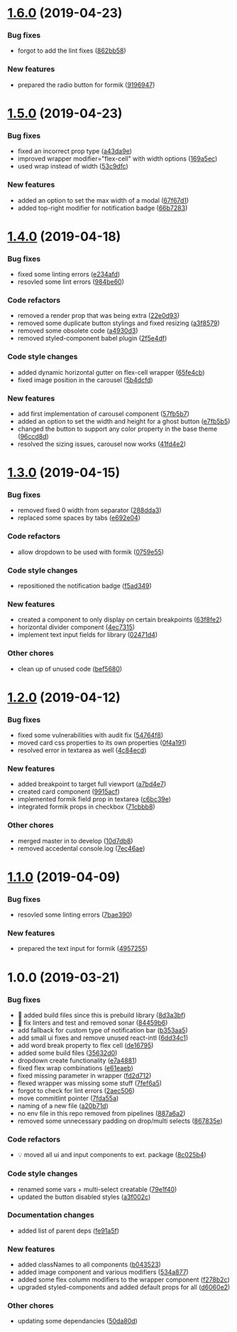 # [1.6.0](https://gitlab.com/peakfijn/component-library/compare/1.5.0...1.6.0) (2019-04-23)


### Bug fixes

* forgot to add the lint fixes ([862bb58](https://gitlab.com/peakfijn/component-library/commit/862bb58))


### New features

* prepared the radio button for formik ([9196947](https://gitlab.com/peakfijn/component-library/commit/9196947))

# [1.5.0](https://gitlab.com/peakfijn/component-library/compare/1.4.0...1.5.0) (2019-04-23)


### Bug fixes

* fixed an incorrect prop type ([a43da9e](https://gitlab.com/peakfijn/component-library/commit/a43da9e))
* improved wrapper modifier="flex-cell" with width options ([169a5ec](https://gitlab.com/peakfijn/component-library/commit/169a5ec))
* used wrap instead of width ([53c9dfc](https://gitlab.com/peakfijn/component-library/commit/53c9dfc))


### New features

* added an option to set the max width of a modal ([67f67d1](https://gitlab.com/peakfijn/component-library/commit/67f67d1))
* added top-right modifier for notification badge ([66b7283](https://gitlab.com/peakfijn/component-library/commit/66b7283))

# [1.4.0](https://gitlab.com/peakfijn/component-library/compare/1.3.0...1.4.0) (2019-04-18)


### Bug fixes

* fixed some linting errors ([e234afd](https://gitlab.com/peakfijn/component-library/commit/e234afd))
* resovled some lint errors ([984be60](https://gitlab.com/peakfijn/component-library/commit/984be60))


### Code refactors

* removed a render prop that was being extra ([22e0d93](https://gitlab.com/peakfijn/component-library/commit/22e0d93))
* removed some duplicate button stylings and fixed resizing ([a3f8579](https://gitlab.com/peakfijn/component-library/commit/a3f8579))
* removed some obsolete code ([a4930d3](https://gitlab.com/peakfijn/component-library/commit/a4930d3))
* removed styled-component babel plugin ([2f5e4df](https://gitlab.com/peakfijn/component-library/commit/2f5e4df))


### Code style changes

* added dynamic horizontal gutter on flex-cell wrapper ([65fe4cb](https://gitlab.com/peakfijn/component-library/commit/65fe4cb))
* fixed image position in the carousel ([5b4dcfd](https://gitlab.com/peakfijn/component-library/commit/5b4dcfd))


### New features

* add first implementation of carousel component ([57fb5b7](https://gitlab.com/peakfijn/component-library/commit/57fb5b7))
* added an option to set the width and height for a ghost button ([e7fb5b5](https://gitlab.com/peakfijn/component-library/commit/e7fb5b5))
* changed the button to support any color property in the base theme ([96ccd8d](https://gitlab.com/peakfijn/component-library/commit/96ccd8d))
* resolved the sizing issues, carousel now works ([41fd4e2](https://gitlab.com/peakfijn/component-library/commit/41fd4e2))

# [1.3.0](https://gitlab.com/peakfijn/component-library/compare/1.2.0...1.3.0) (2019-04-15)


### Bug fixes

* removed fixed 0 width from separator ([288dda3](https://gitlab.com/peakfijn/component-library/commit/288dda3))
* replaced some spaces by tabs ([e692e04](https://gitlab.com/peakfijn/component-library/commit/e692e04))


### Code refactors

* allow dropdown to be used with formik ([0759e55](https://gitlab.com/peakfijn/component-library/commit/0759e55))


### Code style changes

* repositioned the notification badge ([f5ad349](https://gitlab.com/peakfijn/component-library/commit/f5ad349))


### New features

* created a component to only display on certain breakpoints ([63f8fe2](https://gitlab.com/peakfijn/component-library/commit/63f8fe2))
* horizontal divider component ([4ec7315](https://gitlab.com/peakfijn/component-library/commit/4ec7315))
* implement text input fields for library ([02471d4](https://gitlab.com/peakfijn/component-library/commit/02471d4))


### Other chores

* clean up of unused code ([bef5680](https://gitlab.com/peakfijn/component-library/commit/bef5680))

# [1.2.0](https://gitlab.com/peakfijn/component-library/compare/1.1.0...1.2.0) (2019-04-12)


### Bug fixes

* fixed some vulnerabilities with audit fix ([54764f8](https://gitlab.com/peakfijn/component-library/commit/54764f8))
* moved card css properties to its own properties ([0f4a191](https://gitlab.com/peakfijn/component-library/commit/0f4a191))
* resolved error in textarea as well ([4c84ecd](https://gitlab.com/peakfijn/component-library/commit/4c84ecd))


### New features

* added breakpoint to target full viewport ([a7bd4e7](https://gitlab.com/peakfijn/component-library/commit/a7bd4e7))
* created card component ([9915acf](https://gitlab.com/peakfijn/component-library/commit/9915acf))
* implemented formik field prop in textarea ([c6bc39e](https://gitlab.com/peakfijn/component-library/commit/c6bc39e))
* integrated formik props in checkbox ([71cbbb8](https://gitlab.com/peakfijn/component-library/commit/71cbbb8))


### Other chores

* merged master in to develop ([10d7db8](https://gitlab.com/peakfijn/component-library/commit/10d7db8))
* removed accedental console.log ([7ec46ae](https://gitlab.com/peakfijn/component-library/commit/7ec46ae))

# [1.1.0](https://gitlab.com/peakfijn/component-library/compare/1.0.0...1.1.0) (2019-04-09)


### Bug fixes

* resovled some linting errors ([7bae390](https://gitlab.com/peakfijn/component-library/commit/7bae390))


### New features

* prepared the text input for formik ([4957255](https://gitlab.com/peakfijn/component-library/commit/4957255))

# 1.0.0 (2019-03-21)


### Bug fixes

* 🐛 added build files since this is prebuild library ([8d3a3bf](https://gitlab.com/peakfijn/component-library/commit/8d3a3bf))
* 🐛 fix linters and test and removed sonar ([84459b6](https://gitlab.com/peakfijn/component-library/commit/84459b6))
* add fallback for custom type of notification bar ([b353aa5](https://gitlab.com/peakfijn/component-library/commit/b353aa5))
* add small ui fixes and remove unused react-intl ([6dd34c1](https://gitlab.com/peakfijn/component-library/commit/6dd34c1))
* add word break property to flex cell ([de16795](https://gitlab.com/peakfijn/component-library/commit/de16795))
* added some build files ([35632d0](https://gitlab.com/peakfijn/component-library/commit/35632d0))
* dropdown create functionality ([e7a4881](https://gitlab.com/peakfijn/component-library/commit/e7a4881))
* fixed flex wrap combinations ([e61eaeb](https://gitlab.com/peakfijn/component-library/commit/e61eaeb))
* fixed missing parameter in wrapper ([fd2d712](https://gitlab.com/peakfijn/component-library/commit/fd2d712))
* flexed wrapper was missing some stuff ([7fef6a5](https://gitlab.com/peakfijn/component-library/commit/7fef6a5))
* forgot to check for lint errors ([2aec506](https://gitlab.com/peakfijn/component-library/commit/2aec506))
* move commitlint pointer ([7fda55a](https://gitlab.com/peakfijn/component-library/commit/7fda55a))
* naming of a new file ([a20b71d](https://gitlab.com/peakfijn/component-library/commit/a20b71d))
* no env file in this repo removed from pipelines ([887a6a2](https://gitlab.com/peakfijn/component-library/commit/887a6a2))
* removed some unnecessary padding on drop/multi selects ([867835e](https://gitlab.com/peakfijn/component-library/commit/867835e))


### Code refactors

* 💡 moved all ui and input components to ext. package ([8c025b4](https://gitlab.com/peakfijn/component-library/commit/8c025b4))


### Code style changes

* renamed some vars  + multi-select creatable ([79e1f40](https://gitlab.com/peakfijn/component-library/commit/79e1f40))
* updated the button disabled styles ([a3f002c](https://gitlab.com/peakfijn/component-library/commit/a3f002c))


### Documentation changes

* added list of parent deps ([fe91a5f](https://gitlab.com/peakfijn/component-library/commit/fe91a5f))


### New features

* added classNames to all components ([b043523](https://gitlab.com/peakfijn/component-library/commit/b043523))
* added image component and various modifiers ([534a877](https://gitlab.com/peakfijn/component-library/commit/534a877))
* added some flex column modifiers to the wrapper component ([f278b2c](https://gitlab.com/peakfijn/component-library/commit/f278b2c))
* upgraded styled-components and added default props for all ([d6060e2](https://gitlab.com/peakfijn/component-library/commit/d6060e2))


### Other chores

* updating some dependancies ([50da80d](https://gitlab.com/peakfijn/component-library/commit/50da80d))
